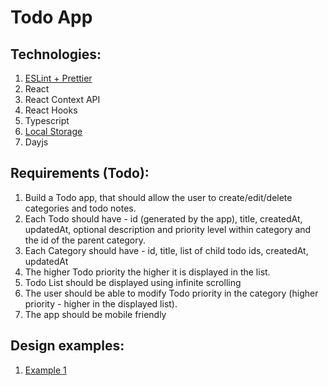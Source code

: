 # Todo App

## Technologies:
1. [ESLint + Prettier](https://github.com/ebs-integrator/ebs-fe-intership-test-1)
2. React
3. React Context API
4. React Hooks
5. Typescript
6. [Local Storage](https://www.w3schools.com/html/html5_webstorage.asp)
7. Dayjs

## Requirements (Todo):
1. Build a Todo app, that should allow the user to create/edit/delete categories and todo notes. 
2. Each Todo should have - id (generated by the app), title, createdAt, updatedAt, optional description and priority level within category and the id of the parent category.
3. Each Category should have - id, title, list of child todo ids, createdAt, updatedAt
4. The higher Todo priority the higher it is displayed in the list.
5. Todo List should be displayed using infinite scrolling
6. The user should be able to modify Todo priority in the category (higher priority - higher in the displayed list).
7. The app should be mobile friendly

## Design examples:
1. [Example 1](https://prnt.sc/t49zt4)
